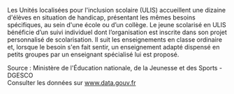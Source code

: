 <p>
Les Unités localisées pour l'inclusion scolaire (ULIS) accueillent une dizaine d'élèves en situation de handicap, présentant les mêmes besoins spécifiques, au sein d'une école ou d’un collège. Le jeune scolarisé en ULIS bénéficie d’un suivi individuel dont l’organisation est inscrite dans son projet personnalisé de scolarisation. Il suit les enseignements en classe ordinaire et, lorsque le besoin s'en fait sentir, un enseignement adapté dispensé en petits groupes par un enseignant spécialisé lui est proposé.
</p>
<p class="font-italic body-2">Source : Ministère de l'Éducation nationale, de la Jeunesse et des Sports - DGESCO <br> Consulter les données sur <a target="_blank" href="https://www.data.gouv.fr/fr/datasets/barometre-des-resultats-de-laction-publique/">www.data.gouv.fr</a></p>
